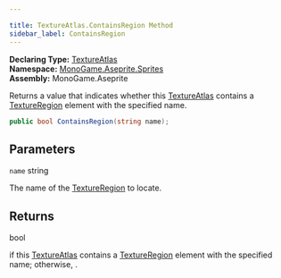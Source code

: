 ```yaml
---

title: TextureAtlas.ContainsRegion Method
sidebar_label: ContainsRegion
---
```

**Declaring Type:** [TextureAtlas](../)  
**Namespace:** [MonoGame.Aseprite.Sprites](../../)  
**Assembly:** MonoGame.Aseprite

Returns a value that indicates whether this [TextureAtlas](../) contains a [TextureRegion](../../../TextureRegion/) element with the specified name.

```csharp
public bool ContainsRegion(string name);
```

## Parameters

`name`  string

The name of the [TextureRegion](../../../TextureRegion/) to locate.

## Returns

bool

 if this [TextureAtlas](../) contains a [TextureRegion](../../../TextureRegion/) element                 with the specified name; otherwise, .


